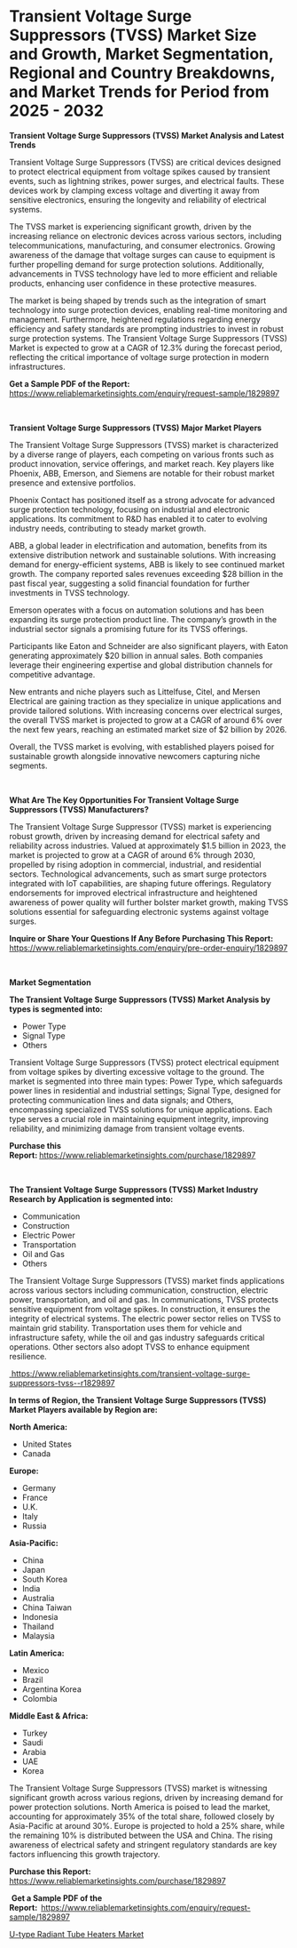 <p><h1>Transient Voltage Surge Suppressors (TVSS) Market Size and Growth, Market Segmentation, Regional and Country Breakdowns, and Market Trends for Period from 2025 -  2032</h1></p><p><strong>Transient Voltage Surge Suppressors (TVSS) Market Analysis and Latest Trends</strong></p>
<p><p>Transient Voltage Surge Suppressors (TVSS) are critical devices designed to protect electrical equipment from voltage spikes caused by transient events, such as lightning strikes, power surges, and electrical faults. These devices work by clamping excess voltage and diverting it away from sensitive electronics, ensuring the longevity and reliability of electrical systems. </p><p>The TVSS market is experiencing significant growth, driven by the increasing reliance on electronic devices across various sectors, including telecommunications, manufacturing, and consumer electronics. Growing awareness of the damage that voltage surges can cause to equipment is further propelling demand for surge protection solutions. Additionally, advancements in TVSS technology have led to more efficient and reliable products, enhancing user confidence in these protective measures.</p><p>The market is being shaped by trends such as the integration of smart technology into surge protection devices, enabling real-time monitoring and management. Furthermore, heightened regulations regarding energy efficiency and safety standards are prompting industries to invest in robust surge protection systems. The Transient Voltage Surge Suppressors (TVSS) Market is expected to grow at a CAGR of 12.3% during the forecast period, reflecting the critical importance of voltage surge protection in modern infrastructures.</p></p>
<p><strong>Get a Sample PDF of the Report:&nbsp;</strong> <a href="https://www.reliablemarketinsights.com/enquiry/request-sample/1829897?utm_campaign=2885&utm_medium=2&utm_source=Github&utm_content=ia&utm_term=07042025&utm_id=transient-voltage-surge-suppressors-tvss">https://www.reliablemarketinsights.com/enquiry/request-sample/1829897</a></p>
<p>&nbsp;</p>
<p><strong>Transient Voltage Surge Suppressors (TVSS) Major Market Players</strong></p>
<p><p>The Transient Voltage Surge Suppressors (TVSS) market is characterized by a diverse range of players, each competing on various fronts such as product innovation, service offerings, and market reach. Key players like Phoenix, ABB, Emerson, and Siemens are notable for their robust market presence and extensive portfolios.</p><p>Phoenix Contact has positioned itself as a strong advocate for advanced surge protection technology, focusing on industrial and electronic applications. Its commitment to R&D has enabled it to cater to evolving industry needs, contributing to steady market growth.</p><p>ABB, a global leader in electrification and automation, benefits from its extensive distribution network and sustainable solutions. With increasing demand for energy-efficient systems, ABB is likely to see continued market growth. The company reported sales revenues exceeding $28 billion in the past fiscal year, suggesting a solid financial foundation for further investments in TVSS technology.</p><p>Emerson operates with a focus on automation solutions and has been expanding its surge protection product line. The company’s growth in the industrial sector signals a promising future for its TVSS offerings.</p><p>Participants like Eaton and Schneider are also significant players, with Eaton generating approximately $20 billion in annual sales. Both companies leverage their engineering expertise and global distribution channels for competitive advantage.</p><p>New entrants and niche players such as Littelfuse, Citel, and Mersen Electrical are gaining traction as they specialize in unique applications and provide tailored solutions. With increasing concerns over electrical surges, the overall TVSS market is projected to grow at a CAGR of around 6% over the next few years, reaching an estimated market size of $2 billion by 2026.</p><p>Overall, the TVSS market is evolving, with established players poised for sustainable growth alongside innovative newcomers capturing niche segments.</p></p>
<p>&nbsp;</p>
<p><strong>What Are The Key Opportunities For Transient Voltage Surge Suppressors (TVSS) Manufacturers?</strong></p>
<p><p>The Transient Voltage Surge Suppressor (TVSS) market is experiencing robust growth, driven by increasing demand for electrical safety and reliability across industries. Valued at approximately $1.5 billion in 2023, the market is projected to grow at a CAGR of around 6% through 2030, propelled by rising adoption in commercial, industrial, and residential sectors. Technological advancements, such as smart surge protectors integrated with IoT capabilities, are shaping future offerings. Regulatory endorsements for improved electrical infrastructure and heightened awareness of power quality will further bolster market growth, making TVSS solutions essential for safeguarding electronic systems against voltage surges.</p></p>
<p><strong>Inquire or Share Your Questions If Any Before Purchasing This Report:</strong> <a href="https://www.reliablemarketinsights.com/enquiry/pre-order-enquiry/1829897?utm_campaign=2885&utm_medium=2&utm_source=Github&utm_content=ia&utm_term=07042025&utm_id=transient-voltage-surge-suppressors-tvss">https://www.reliablemarketinsights.com/enquiry/pre-order-enquiry/1829897</a></p>
<p>&nbsp;</p>
<p><strong>Market Segmentation</strong></p>
<p><strong>The Transient Voltage Surge Suppressors (TVSS) Market Analysis by types is segmented into:</strong></p>
<p><ul><li>Power Type</li><li>Signal Type</li><li>Others</li></ul></p>
<p><p>Transient Voltage Surge Suppressors (TVSS) protect electrical equipment from voltage spikes by diverting excessive voltage to the ground. The market is segmented into three main types: Power Type, which safeguards power lines in residential and industrial settings; Signal Type, designed for protecting communication lines and data signals; and Others, encompassing specialized TVSS solutions for unique applications. Each type serves a crucial role in maintaining equipment integrity, improving reliability, and minimizing damage from transient voltage events.</p></p>
<p><strong>Purchase this Report:&nbsp;</strong><a href="https://www.reliablemarketinsights.com/purchase/1829897?utm_campaign=2885&utm_medium=2&utm_source=Github&utm_content=ia&utm_term=07042025&utm_id=transient-voltage-surge-suppressors-tvss">https://www.reliablemarketinsights.com/purchase/1829897</a></p>
<p>&nbsp;</p>
<p><strong>The Transient Voltage Surge Suppressors (TVSS) Market Industry Research by Application is segmented into:</strong></p>
<p><ul><li>Communication</li><li>Construction</li><li>Electric Power</li><li>Transportation</li><li>Oil and Gas</li><li>Others</li></ul></p>
<p><p>The Transient Voltage Surge Suppressors (TVSS) market finds applications across various sectors including communication, construction, electric power, transportation, and oil and gas. In communications, TVSS protects sensitive equipment from voltage spikes. In construction, it ensures the integrity of electrical systems. The electric power sector relies on TVSS to maintain grid stability. Transportation uses them for vehicle and infrastructure safety, while the oil and gas industry safeguards critical operations. Other sectors also adopt TVSS to enhance equipment resilience.</p></p>
<p><a href="https://www.reliablemarketinsights.com/transient-voltage-surge-suppressors-tvss--r1829897?utm_campaign=2885&utm_medium=2&utm_source=Github&utm_content=ia&utm_term=07042025&utm_id=transient-voltage-surge-suppressors-tvss">&nbsp;https://www.reliablemarketinsights.com/transient-voltage-surge-suppressors-tvss--r1829897</a></p>
<p><strong>In terms of Region, the Transient Voltage Surge Suppressors (TVSS) Market Players available by Region are:</strong></p>
<p>
    <p> <strong> North America: </strong>
        <ul>
            <li>United States</li>
            <li>Canada</li>
        </ul>
        </p> 
    <p> <strong> Europe: </strong>
        <ul>
            <li>Germany</li>
            <li>France</li>
            <li>U.K.</li>
            <li>Italy</li>
            <li>Russia</li>
        </ul>
        </p> 
    <p> <strong> Asia-Pacific: </strong>
        <ul>
            <li>China</li>
            <li>Japan</li>
            <li>South Korea</li>
            <li>India</li>
            <li>Australia</li>
            <li>China Taiwan</li>
            <li>Indonesia</li>
            <li>Thailand</li>
            <li>Malaysia</li>
        </ul>
        </p> 
    <p> <strong> Latin America: </strong>
        <ul>
            <li>Mexico</li>
            <li>Brazil</li>
            <li>Argentina Korea</li>
            <li>Colombia</li>
        </ul>
        </p> 
    <p> <strong> Middle East & Africa: </strong>
        <ul>
            <li>Turkey</li>
            <li>Saudi</li>
            <li>Arabia</li>
            <li>UAE</li>
            <li>Korea</li>
        </ul>
    </p>
    </p>
<p><p>The Transient Voltage Surge Suppressors (TVSS) market is witnessing significant growth across various regions, driven by increasing demand for power protection solutions. North America is poised to lead the market, accounting for approximately 35% of the total share, followed closely by Asia-Pacific at around 30%. Europe is projected to hold a 25% share, while the remaining 10% is distributed between the USA and China. The rising awareness of electrical safety and stringent regulatory standards are key factors influencing this growth trajectory.</p></p>
<p><strong>Purchase this Report: </strong><a href="https://www.reliablemarketinsights.com/purchase/1829897?utm_campaign=2885&utm_medium=2&utm_source=Github&utm_content=ia&utm_term=07042025&utm_id=transient-voltage-surge-suppressors-tvss">https://www.reliablemarketinsights.com/purchase/1829897</a></p>
<p>&nbsp;<strong>Get a Sample PDF of the Report:&nbsp;&nbsp;</strong><a href="https://www.reliablemarketinsights.com/enquiry/request-sample/1829897?utm_campaign=2885&utm_medium=2&utm_source=Github&utm_content=ia&utm_term=07042025&utm_id=transient-voltage-surge-suppressors-tvss">https://www.reliablemarketinsights.com/enquiry/request-sample/1829897</a></p>
<p><strong></strong></p>
<p><p><a href="https://github.com/ajayanhaizan/Market-Research-Report-List-1/blob/main/u-type-radiant-tube-heaters-market.md?utm_campaign=2885&utm_medium=2&utm_source=Github&utm_content=ia&utm_term=07042025&utm_id=transient-voltage-surge-suppressors-tvss">U-type Radiant Tube Heaters Market</a></p></p>